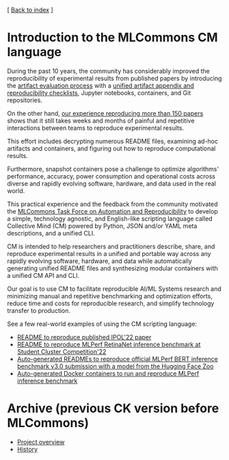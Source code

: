 [ [Back to index](README.md) ]

# Introduction to the MLCommons CM language

During the past 10 years, the community has considerably improved 
the reproducibility of experimental results from published papers
by introducing the [artifact evaluation process](https://cTuning.org/ae) 
with a [unified artifact appendix and reproducibility checklists](https://github.com/mlcommons/ck/blob/master/docs/artifact-evaluation/checklist.md), 
Jupyter notebooks, containers, and Git repositories. 

On the other hand, [our experience reproducing more than 150 papers](https://learning.acm.org/techtalks/reproducibility)
shows that it still takes weeks and months of painful and
repetitive interactions between teams to reproduce experimental results. 

This effort includes decrypting numerous README files, examining ad-hoc artifacts 
and containers, and figuring out how to reproduce computational results.

Furthermore, snapshot containers pose a challenge to optimize algorithms' performance, 
accuracy, power consumption and operational costs across diverse 
and rapidly evolving software, hardware, and data used in the real world.

This practical experience and the feedback from the community motivated 
the [MLCommons Task Force on Automation and Reproducibility](taskforce.md)
to develop a simple, technology agnostic, and English-like scripting language called Collective Mind (CM) 
powered by Python, JSON and/or YAML meta descriptions, and a unified CLI.

CM is intended to help researchers and practitioners describe, share, and reproduce experimental results 
in a unified and portable way across any rapidly evolving software, hardware, and data
while automatically generating unified README files and synthesizing modular
containers with a unified CM API and CLI. 

Our goal is to use CM to facilitate reproducible AI/ML Systems research and minimizing 
manual and repetitive benchmarking and optimization efforts, reduce time and
costs for reproducible research, and simplify technology transfer
to production.




See a few real-world examples of using the CM scripting language:
- [README to reproduce published IPOL'22 paper](cm-mlops/script/app-ipol-reproducibility-2022-439)
- [README to reproduce MLPerf RetinaNet inference benchmark at Student Cluster Competition'22](docs/tutorials/sc22-scc-mlperf.md)
- [Auto-generated READMEs to reproduce official MLPerf BERT inference benchmark v3.0 submission with a model from the Hugging Face Zoo](https://github.com/mlcommons/submissions_inference_3.0/tree/main/open/cTuning/code/huggingface-bert/README.md)
- [Auto-generated Docker containers to run and reproduce MLPerf inference benchmark](cm-mlops/script/app-mlperf-inference/dockerfiles/retinanet)




# Archive (previous CK version before MLCommons)

* [Project overview](misc/overview.md)
* [History](misc/history.md)
